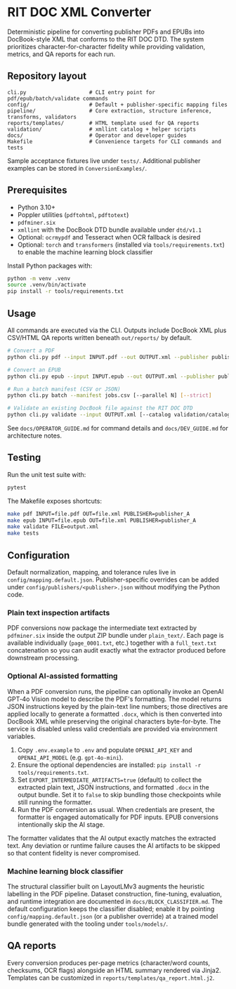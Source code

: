 # RIT DOC XML Converter

Deterministic pipeline for converting publisher PDFs and EPUBs into DocBook-style XML that conforms to the RIT DOC DTD. The system prioritizes character-for-character fidelity while providing validation, metrics, and QA reports for each run.

## Repository layout

```
cli.py                    # CLI entry point for pdf/epub/batch/validate commands
config/                   # Default + publisher-specific mapping files
pipeline/                 # Core extraction, structure inference, transforms, validators
reports/templates/        # HTML template used for QA reports
validation/               # xmllint catalog + helper scripts
docs/                     # Operator and developer guides
Makefile                  # Convenience targets for CLI commands and tests
```

Sample acceptance fixtures live under `tests/`. Additional publisher examples can be stored in `ConversionExamples/`.

## Prerequisites

* Python 3.10+
* Poppler utilities (`pdftohtml`, `pdftotext`)
* `pdfminer.six`
* `xmllint` with the DocBook DTD bundle available under `dtd/v1.1`
* Optional: `ocrmypdf` and Tesseract when OCR fallback is desired
* Optional: `torch` and `transformers` (installed via `tools/requirements.txt`) to
  enable the machine learning block classifier

Install Python packages with:

```bash
python -m venv .venv
source .venv/bin/activate
pip install -r tools/requirements.txt
```

## Usage

All commands are executed via the CLI. Outputs include DocBook XML plus CSV/HTML QA reports written beneath `out/reports/` by default.

```bash
# Convert a PDF
python cli.py pdf --input INPUT.pdf --out OUTPUT.xml --publisher publisher_A [--ocr-on-image-only] [--strict]

# Convert an EPUB
python cli.py epub --input INPUT.epub --out OUTPUT.xml --publisher publisher_A [--strict]

# Run a batch manifest (CSV or JSON)
python cli.py batch --manifest jobs.csv [--parallel N] [--strict]

# Validate an existing DocBook file against the RIT DOC DTD
python cli.py validate --input OUTPUT.xml [--catalog validation/catalog.xml]
```

See `docs/OPERATOR_GUIDE.md` for command details and `docs/DEV_GUIDE.md` for architecture notes.

## Testing

Run the unit test suite with:

```bash
pytest
```

The Makefile exposes shortcuts:

```bash
make pdf INPUT=file.pdf OUT=file.xml PUBLISHER=publisher_A
make epub INPUT=file.epub OUT=file.xml PUBLISHER=publisher_A
make validate FILE=output.xml
make tests
```

## Configuration

Default normalization, mapping, and tolerance rules live in `config/mapping.default.json`. Publisher-specific overrides can be added under `config/publishers/<publisher>.json` without modifying the Python code.

### Plain text inspection artifacts

PDF conversions now package the intermediate text extracted by `pdfminer.six` inside the output ZIP bundle under `plain_text/`. Each page is available individually (`page_0001.txt`, etc.) together with a `full_text.txt` concatenation so you can audit exactly what the extractor produced before downstream processing.

### Optional AI-assisted formatting

When a PDF conversion runs, the pipeline can optionally invoke an OpenAI GPT‑4o Vision model to describe the PDF's formatting. The model returns JSON instructions keyed by the plain-text line numbers; those directives are applied locally to generate a formatted `.docx`, which is then converted into DocBook XML while preserving the original characters byte-for-byte. The service is disabled unless valid credentials are provided via environment variables.

1. Copy `.env.example` to `.env` and populate `OPENAI_API_KEY` and `OPENAI_API_MODEL` (e.g. `gpt-4o-mini`).
2. Ensure the optional dependencies are installed: `pip install -r tools/requirements.txt`.
3. Set `EXPORT_INTERMEDIATE_ARTIFACTS=true` (default) to collect the extracted plain text, JSON instructions, and formatted `.docx` in the output bundle. Set it to `false` to skip bundling those checkpoints while still running the formatter.
4. Run the PDF conversion as usual. When credentials are present, the formatter is engaged automatically for PDF inputs. EPUB conversions intentionally skip the AI stage.

The formatter validates that the AI output exactly matches the extracted text. Any deviation or runtime failure causes the AI artifacts to be skipped so that content fidelity is never compromised.

### Machine learning block classifier

The structural classifier built on LayoutLMv3 augments the heuristic labelling
in the PDF pipeline. Dataset construction, fine-tuning, evaluation, and runtime
integration are documented in `docs/BLOCK_CLASSIFIER.md`. The default
configuration keeps the classifier disabled; enable it by pointing
`config/mapping.default.json` (or a publisher override) at a trained model
bundle generated with the tooling under `tools/models/`.

## QA reports

Every conversion produces per-page metrics (character/word counts, checksums, OCR flags) alongside an HTML summary rendered via Jinja2. Templates can be customized in `reports/templates/qa_report.html.j2`.

